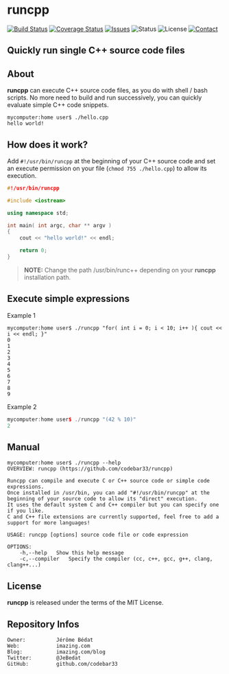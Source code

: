 **runcpp**
=======

[![Build Status](https://img.shields.io/travis/DigiDNA/ISOBMFF.svg?branch=master&style=flat)](https://travis-ci.org/DigiDNA/RunC++)
[![Coverage Status](https://img.shields.io/coveralls/DigiDNA/ISOBMFF.svg?branch=master&style=flat)](https://coveralls.io/r/DigiDNA/RunC++?branch=master)
[![Issues](http://img.shields.io/github/issues/DigiDNA/ISOBMFF.svg?style=flat)](https://github.com/codebar33/RunC++/issues)
![Status](https://img.shields.io/badge/status-active-brightgreen.svg?style=flat)
![License](https://img.shields.io/badge/license-mit-brightgreen.svg?style=flat)
[![Contact](https://img.shields.io/badge/contact-@JeBedat-blue.svg?style=flat)](https://twitter.com/JeBedat)  

Quickly run single C++ source code files
--------------------------------------------------------------------------------------------

About
-----

**runcpp** can  execute C++ source code files, as you do with shell / bash scripts. No more need to build and run successively,  you can quickly evaluate simple C++ code snippets.


```
mycomputer:home user$ ./hello.cpp
hello world!
```

How does it work?
-----------------
Add ```#!/usr/bin/runcpp``` at the beginning of your C++ source code and set an execute permission on your file (```chmod 755 ./hello.cpp```) to allow its execution.

```cpp
#!/usr/bin/runcpp

#include <iostream>

using namespace std;

int main( int argc, char ** argv )
{
	cout << "hello world!" << endl;

	return 0;
}
```

> **NOTE:** Change the path /usr/bin/runc++ depending on your **runcpp** installation path.


Execute simple expressions
--------------------------
Example 1
```
mycomputer:home user$ ./runcpp "for( int i = 0; i < 10; i++ ){ cout << i << endl; }"
0
1
2
3
4
5
6
7
8
9
```

Example 2
```cpp
mycomputer:home user$ ./runcpp "(42 % 10)"
2
```


Manual
------

```
mycomputer:home user$ ./runcpp --help
OVERVIEW: runcpp (https://github.com/codebar33/runcpp)

Runcpp can compile and execute C or C++ source code or simple code expressions.
Once installed in /usr/bin, you can add "#!/usr/bin/runcpp" at the beginning of your source code to allow its "direct" execution.
It uses the default system C and C++ compiler but you can specify one if you like.
C and C++ file extensions are currently supported, feel free to add a support for more languages!

USAGE: runcpp [options] source code file or code expression

OPTIONS:
	-h,--help	Show this help message
	-c,--compiler	Specify the compiler (cc, c++, gcc, g++, clang, clang++...)
```


License
-------

**runcpp** is released under the terms of the MIT License.

Repository Infos
----------------

    Owner:          Jérôme Bédat
    Web:            imazing.com
    Blog:           imazing.com/blog
    Twitter:        @JeBedat
    GitHub:         github.com/codebar33
